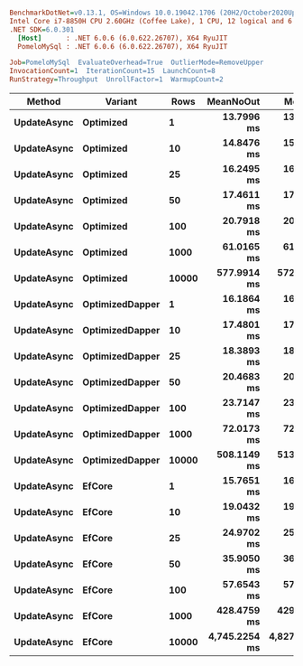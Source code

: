 ``` ini

BenchmarkDotNet=v0.13.1, OS=Windows 10.0.19042.1706 (20H2/October2020Update)
Intel Core i7-8850H CPU 2.60GHz (Coffee Lake), 1 CPU, 12 logical and 6 physical cores
.NET SDK=6.0.301
  [Host]      : .NET 6.0.6 (6.0.622.26707), X64 RyuJIT
  PomeloMySql : .NET 6.0.6 (6.0.622.26707), X64 RyuJIT

Job=PomeloMySql  EvaluateOverhead=True  OutlierMode=RemoveUpper  
InvocationCount=1  IterationCount=15  LaunchCount=8  
RunStrategy=Throughput  UnrollFactor=1  WarmupCount=2  

```
|      Method |         Variant |  Rows |     MeanNoOut |        Mean |         Min |          Q1 |      Median |          Q3 |         Max |
|------------ |---------------- |------ |--------------:|------------:|------------:|------------:|------------:|------------:|------------:|
| **UpdateAsync** |       **Optimized** |     **1** |    **13.7996 ms** |    **13.96 ms** |    **11.59 ms** |    **13.03 ms** |    **13.80 ms** |    **14.41 ms** |    **20.29 ms** |
| **UpdateAsync** |       **Optimized** |    **10** |    **14.8476 ms** |    **15.09 ms** |    **11.78 ms** |    **14.09 ms** |    **14.80 ms** |    **15.93 ms** |    **22.38 ms** |
| **UpdateAsync** |       **Optimized** |    **25** |    **16.2495 ms** |    **16.62 ms** |    **13.45 ms** |    **15.18 ms** |    **16.18 ms** |    **17.34 ms** |    **25.10 ms** |
| **UpdateAsync** |       **Optimized** |    **50** |    **17.4611 ms** |    **17.57 ms** |    **14.37 ms** |    **16.59 ms** |    **17.45 ms** |    **18.40 ms** |    **22.78 ms** |
| **UpdateAsync** |       **Optimized** |   **100** |    **20.7918 ms** |    **20.89 ms** |    **17.49 ms** |    **19.61 ms** |    **20.80 ms** |    **21.95 ms** |    **26.23 ms** |
| **UpdateAsync** |       **Optimized** |  **1000** |    **61.0165 ms** |    **61.71 ms** |    **52.18 ms** |    **57.62 ms** |    **60.62 ms** |    **64.92 ms** |    **76.75 ms** |
| **UpdateAsync** |       **Optimized** | **10000** |   **577.9914 ms** |   **572.69 ms** |   **463.34 ms** |   **560.44 ms** |   **576.99 ms** |   **595.52 ms** |   **648.88 ms** |
| **UpdateAsync** | **OptimizedDapper** |     **1** |    **16.1864 ms** |    **16.21 ms** |    **13.57 ms** |    **15.55 ms** |    **16.15 ms** |    **16.93 ms** |    **18.85 ms** |
| **UpdateAsync** | **OptimizedDapper** |    **10** |    **17.4801 ms** |    **17.78 ms** |    **14.81 ms** |    **16.40 ms** |    **17.48 ms** |    **18.54 ms** |    **26.05 ms** |
| **UpdateAsync** | **OptimizedDapper** |    **25** |    **18.3893 ms** |    **18.53 ms** |    **16.11 ms** |    **17.73 ms** |    **18.42 ms** |    **19.22 ms** |    **22.67 ms** |
| **UpdateAsync** | **OptimizedDapper** |    **50** |    **20.4683 ms** |    **20.81 ms** |    **17.56 ms** |    **19.32 ms** |    **20.59 ms** |    **21.70 ms** |    **28.20 ms** |
| **UpdateAsync** | **OptimizedDapper** |   **100** |    **23.7147 ms** |    **23.94 ms** |    **20.46 ms** |    **22.63 ms** |    **23.67 ms** |    **24.93 ms** |    **32.19 ms** |
| **UpdateAsync** | **OptimizedDapper** |  **1000** |    **72.0173 ms** |    **72.48 ms** |    **61.16 ms** |    **68.72 ms** |    **72.30 ms** |    **75.80 ms** |    **94.69 ms** |
| **UpdateAsync** | **OptimizedDapper** | **10000** |   **508.1149 ms** |   **513.33 ms** |   **448.89 ms** |   **489.90 ms** |   **509.00 ms** |   **533.43 ms** |   **607.07 ms** |
| **UpdateAsync** |          **EfCore** |     **1** |    **15.7651 ms** |    **16.11 ms** |    **12.87 ms** |    **14.72 ms** |    **15.66 ms** |    **17.23 ms** |    **24.09 ms** |
| **UpdateAsync** |          **EfCore** |    **10** |    **19.0432 ms** |    **19.41 ms** |    **16.75 ms** |    **17.96 ms** |    **18.89 ms** |    **20.00 ms** |    **27.49 ms** |
| **UpdateAsync** |          **EfCore** |    **25** |    **24.9702 ms** |    **25.53 ms** |    **20.45 ms** |    **23.50 ms** |    **24.80 ms** |    **26.72 ms** |    **37.38 ms** |
| **UpdateAsync** |          **EfCore** |    **50** |    **35.9050 ms** |    **36.26 ms** |    **25.72 ms** |    **33.55 ms** |    **35.82 ms** |    **39.02 ms** |    **58.13 ms** |
| **UpdateAsync** |          **EfCore** |   **100** |    **57.6543 ms** |    **57.65 ms** |    **43.50 ms** |    **52.13 ms** |    **57.24 ms** |    **63.15 ms** |    **77.17 ms** |
| **UpdateAsync** |          **EfCore** |  **1000** |   **428.4759 ms** |   **429.14 ms** |   **342.96 ms** |   **401.34 ms** |   **426.78 ms** |   **452.78 ms** |   **555.01 ms** |
| **UpdateAsync** |          **EfCore** | **10000** | **4,745.2254 ms** | **4,827.39 ms** | **4,048.03 ms** | **4,485.62 ms** | **4,679.15 ms** | **5,196.54 ms** | **6,128.16 ms** |
